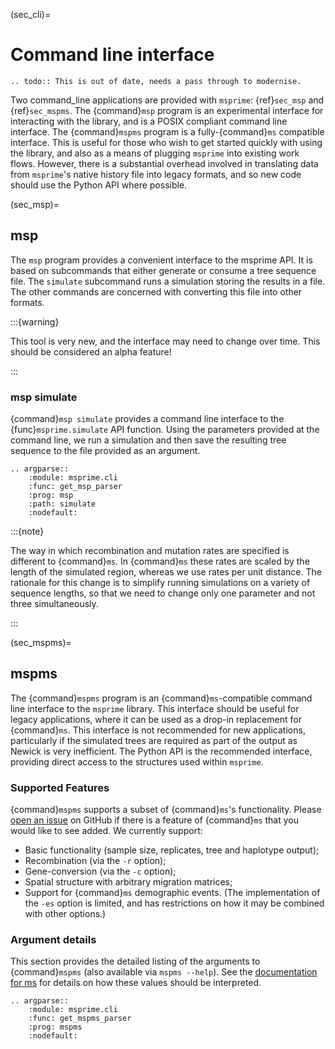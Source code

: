 (sec_cli)=

# Command line interface

```{eval-rst}
.. todo:: This is out of date, needs a pass through to modernise.
```

Two command_line applications are provided with `msprime`: {ref}`sec_msp` and
{ref}`sec_mspms`. The {command}`msp` program is an experimental interface for
interacting with the library, and is a POSIX compliant command line
interface. The {command}`mspms` program is a fully-{command}`ms` compatible
interface. This is useful for those who wish to get started quickly with using
the library, and also as a means of plugging `msprime` into existing work
flows. However, there is a substantial overhead involved in translating data
from `msprime`'s native history file into legacy formats, and so new code
should use the Python API where possible.

(sec_msp)=

## msp

The `msp` program provides a convenient interface to the msprime API.
It is based on subcommands that either generate or consume a
tree sequence file. The `simulate` subcommand runs a
simulation storing the results in a file. The other commands are concerned with
converting this file into other formats.

:::{warning}

This tool is very new, and the interface may need to change
over time. This should be considered an alpha feature!

:::

### msp simulate

{command}`msp simulate` provides a command line interface to the
{func}`msprime.simulate` API function. Using the parameters provided at the
command line, we run a simulation and then save the resulting tree sequence
to the file provided as an argument.

```{eval-rst}
.. argparse:: 
    :module: msprime.cli
    :func: get_msp_parser
    :prog: msp
    :path: simulate
    :nodefault:
```

:::{note}

The way in which recombination and mutation rates are specified
is different to {command}`ms`. In {command}`ms` these rates are scaled by the
length of the simulated region, whereas we use rates per unit distance.
The rationale for this change is to simplify running simulations on a
variety of sequence lengths, so that we need to change only one parameter
and not three simultaneously.

:::

(sec_mspms)=

## mspms

The {command}`mspms` program is an {command}`ms`-compatible
command line interface to the `msprime` library. This interface should
be useful for legacy applications, where it can be used as a drop-in
replacement for {command}`ms`. This interface is not recommended for new applications,
particularly if the simulated trees are required as part of the output
as Newick is very inefficient. The Python API is the recommended interface,
providing direct access to the structures used within `msprime`.

### Supported Features

{command}`mspms` supports a subset of {command}`ms`'s functionality. Please
[open an issue](<https://github.com/tskit-dev/msprime/issues>) on
GitHub if there is a feature of {command}`ms` that you would like to see
added. We  currently support:

- Basic functionality (sample size, replicates, tree and haplotype output);
- Recombination (via the `-r` option);
- Gene-conversion (via the `-c` option);
- Spatial structure with arbitrary migration matrices;
- Support for {command}`ms` demographic events. (The implementation of the
  `-es` option is limited, and has restrictions on how it may be
  combined with other options.)

### Argument details

This section provides the detailed listing of the arguments to
{command}`mspms` (also available via `mspms --help`). See
the [documentation for ms](<http://thirteen-01.stat.iastate.edu/snoweye/phyclust/document/msdoc.pdf>)
for details on how these values should be interpreted.

```{eval-rst}
.. argparse:: 
    :module: msprime.cli
    :func: get_mspms_parser
    :prog: mspms
    :nodefault:

```
